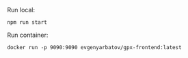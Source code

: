 Run local:

```
npm run start
```

Run container:

```
docker run -p 9090:9090 evgenyarbatov/gpx-frontend:latest
```